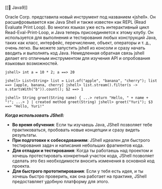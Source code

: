 [[🧁 Java9]]

Oracle Corp. представила новый инструмент под названием «jshell». Он расшифровывается как Java Shell и также известен как REPL (Read Evaluate Print Loop). Во многих языках уже есть интерактивный цикл Read-Eval-Print-Loop, и Java теперь присоединяется к этому клубу. Он используется для выполнения и тестирования любых конструкций Java, таких как класс, интерфейс, перечисление, объект, операторы и т. д., очень легко. Вы можете запустить jshell из консоли и сразу начать вводить и выполнять код Java. Немедленная обратная связь jshell делает его отличным инструментом для изучения API и опробования языковых возможностей.

```shell
jshell> int a = 10 * 2; a ==> 20

jshell> List<String> list = List.of("apple", "banana", "cherry"); list ==> [apple, banana, cherry] jshell> list.stream().filter(s -> s.startsWith("b")).count(); $2 ==> 1

jshell> String greet(String name) { ...> return "Hello, " + name + "!"; ...> } | created method greet(String) jshell> greet("Yuri"); $3 ==> "Hello, Yuri!"

```

***Когда использовать JShell:***
- **Во время обучения**: Если ты изучаешь Java, JShell позволяет тебе практиковаться, пробовать новые концепции и сразу видеть результаты.
- **При подготовке к собеседованиям**: JShell идеален для быстрого тестирования задач и написания небольших фрагментов кода.
- **Для отладки и тестирования**: Когда ты работаешь над проектом и хочешь протестировать конкретный участок кода, JShell позволяет сделать это без необходимости вносить изменения в основной код проекта.
- **Для быстрого прототипирования**: Если у тебя есть идея, и ты хочешь быстро проверить, как она работает на практике, JShell предоставляет удобную платформу для этого.